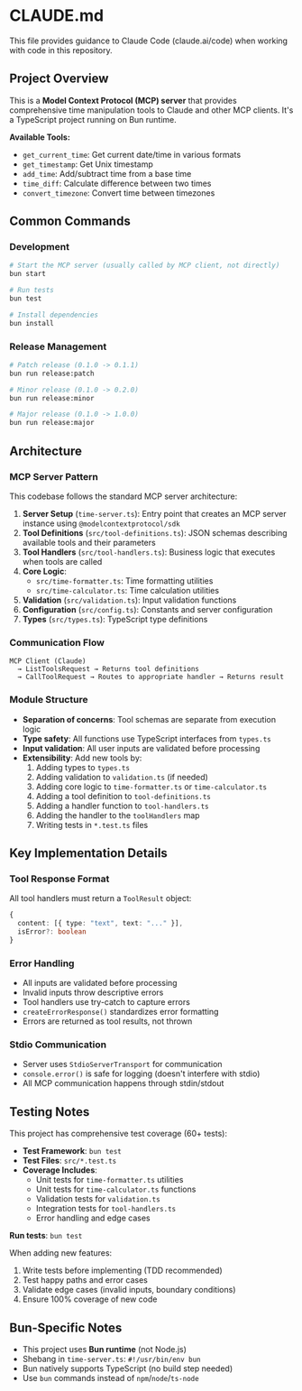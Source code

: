 # CLAUDE.md

This file provides guidance to Claude Code (claude.ai/code) when working
with code in this repository.

## Project Overview

This is a **Model Context Protocol (MCP) server** that provides comprehensive
time manipulation tools to Claude and other MCP clients. It's a TypeScript
project running on Bun runtime.

**Available Tools:**

- `get_current_time`: Get current date/time in various formats
- `get_timestamp`: Get Unix timestamp
- `add_time`: Add/subtract time from a base time
- `time_diff`: Calculate difference between two times
- `convert_timezone`: Convert time between timezones

## Common Commands

### Development

```bash
# Start the MCP server (usually called by MCP client, not directly)
bun start

# Run tests
bun test

# Install dependencies
bun install
```

### Release Management

```bash
# Patch release (0.1.0 -> 0.1.1)
bun run release:patch

# Minor release (0.1.0 -> 0.2.0)
bun run release:minor

# Major release (0.1.0 -> 1.0.0)
bun run release:major
```

## Architecture

### MCP Server Pattern

This codebase follows the standard MCP server architecture:

1. **Server Setup** (`time-server.ts`): Entry point that creates an MCP
   server instance using `@modelcontextprotocol/sdk`
2. **Tool Definitions** (`src/tool-definitions.ts`): JSON schemas describing
   available tools and their parameters
3. **Tool Handlers** (`src/tool-handlers.ts`): Business logic that executes
   when tools are called
4. **Core Logic**:
   - `src/time-formatter.ts`: Time formatting utilities
   - `src/time-calculator.ts`: Time calculation utilities
5. **Validation** (`src/validation.ts`): Input validation functions
6. **Configuration** (`src/config.ts`): Constants and server configuration
7. **Types** (`src/types.ts`): TypeScript type definitions

### Communication Flow

```text
MCP Client (Claude)
  → ListToolsRequest → Returns tool definitions
  → CallToolRequest → Routes to appropriate handler → Returns result
```

### Module Structure

- **Separation of concerns**: Tool schemas are separate from execution logic
- **Type safety**: All functions use TypeScript interfaces from `types.ts`
- **Input validation**: All user inputs are validated before processing
- **Extensibility**: Add new tools by:
  1. Adding types to `types.ts`
  2. Adding validation to `validation.ts` (if needed)
  3. Adding core logic to `time-formatter.ts` or `time-calculator.ts`
  4. Adding a tool definition to `tool-definitions.ts`
  5. Adding a handler function to `tool-handlers.ts`
  6. Adding the handler to the `toolHandlers` map
  7. Writing tests in `*.test.ts` files

## Key Implementation Details

### Tool Response Format

All tool handlers must return a `ToolResult` object:

```typescript
{
  content: [{ type: "text", text: "..." }],
  isError?: boolean
}
```

### Error Handling

- All inputs are validated before processing
- Invalid inputs throw descriptive errors
- Tool handlers use try-catch to capture errors
- `createErrorResponse()` standardizes error formatting
- Errors are returned as tool results, not thrown

### Stdio Communication

- Server uses `StdioServerTransport` for communication
- `console.error()` is safe for logging (doesn't interfere with stdio)
- All MCP communication happens through stdin/stdout

## Testing Notes

This project has comprehensive test coverage (60+ tests):

- **Test Framework**: `bun test`
- **Test Files**: `src/*.test.ts`
- **Coverage Includes**:
  - Unit tests for `time-formatter.ts` utilities
  - Unit tests for `time-calculator.ts` functions
  - Validation tests for `validation.ts`
  - Integration tests for `tool-handlers.ts`
  - Error handling and edge cases

**Run tests**: `bun test`

When adding new features:

1. Write tests before implementing (TDD recommended)
2. Test happy paths and error cases
3. Validate edge cases (invalid inputs, boundary conditions)
4. Ensure 100% coverage of new code

## Bun-Specific Notes

- This project uses **Bun runtime** (not Node.js)
- Shebang in `time-server.ts`: `#!/usr/bin/env bun`
- Bun natively supports TypeScript (no build step needed)
- Use `bun` commands instead of `npm`/`node`/`ts-node`
